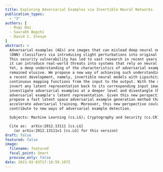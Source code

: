 ```yaml
---
title: Exploring Adversarial Examples via Invertible Neural Networks
publication_types:
  - "3"
authors: [
  - Ruqi Bai
  - Saurabh Bagchi
  - David I. Inouye
]
abstract: >
  Adversarial examples (AEs) are images that can mislead deep neural network
  (DNN) classifiers via introducing slight perturbations into original images.
  This security vulnerability has led to vast research in recent years because
  it can introduce real-world threats into systems that rely on neural networks.
  Yet, a deep understanding of the characteristics of adversarial examples has
  remained elusive. We propose a new way of achieving such understanding through
  a recent development, namely, invertible neural models with Lipschitz
  continuous mapping functions from the input to the output. With the ability to
  invert any latent representation back to its corresponding input image, we can
  investigate adversarial examples at a deeper level and disentangle the
  adversarial example's latent representation. Given this new perspective, we
  propose a fast latent space adversarial example generation method that could
  accelerate adversarial training. Moreover, this new perspective could
  contribute to new ways of adversarial example detection.

  Subjects:	Machine Learning (cs.LG); Cryptography and Security (cs.CR)

  Cite as:	arXiv:2012.13111 [cs.LG]
   	(or arXiv:2012.13111v1 [cs.LG] for this version)
draft: false
featured: false
image:
  filename: featured
  focal_point: Smart
  preview_only: false
date: 2021-02-03T17:18:59.197Z
---
```

